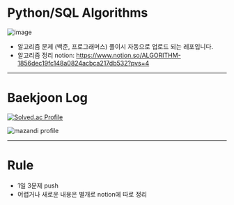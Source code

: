 # Python/SQL Algorithms
![image](https://github.com/BARAM1NG/python_algorithms/assets/122276734/9d8383c0-cd66-4f12-a1fb-4820c2658fe8)



- 알고리즘 문제 (백준, 프로그래머스) 풀이시 자동으로 업로드 되는 레포입니다.
- 알고리즘 정리 notion: https://www.notion.so/ALGORITHM-1856dec19fc148a0824acbca217db532?pvs=4

---
# Baekjoon Log
[![Solved.ac Profile](http://mazassumnida.wtf/api/generate_badge?boj=ahramo0418)](https://solved.ac/ahramo0418)

![mazandi profile](http://mazandi.herokuapp.com/api?handle=ahramo0418&theme=cold)

---
# Rule
- 1일 3문제 push
- 어렵거나 새로운 내용은 별개로 notion에 따로 정리 
